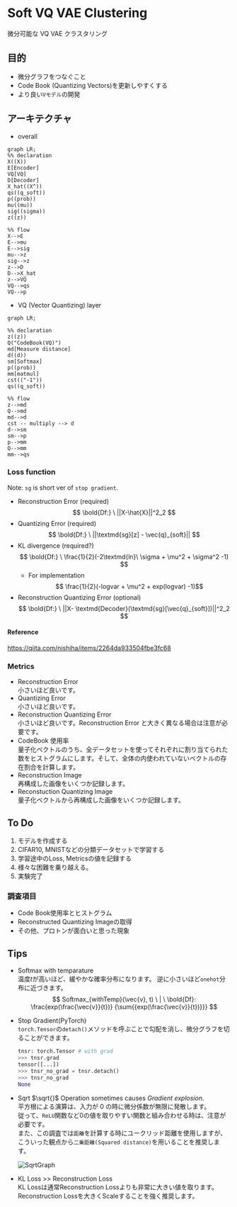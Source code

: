 # Soft VQ VAE Clustering
微分可能な VQ VAE クラスタリング  

## 目的
- 微分グラフをつなぐこと  
- Code Book (Quantizing Vectors)を更新しやすくする
- より良い`Vモデル`の開発

## アーキテクチャ

- overall  

```mermaid
graph LR;
%% declaration
X((X))
E[Encoder]
VQ[VQ]
D[Decoder]
X_hat((X^))
qs((q_soft))
p((prob))
mu((mu))
sig((sigma))
z((z))

%% flow
X-->E
E-->mu
E-->sig 
mu-->z
sig-->z
z-->D
D-->X_hat
z-->VQ
VQ-->qs
VQ-->p
```

- VQ (Vector Quantizing) layer  

```mermaid
graph LR;

%% declaration
z((z))
Q("CodeBook(VQ)")
md[Measure distance]
d((d))
sm[Softmax]
p((prob))
mm[matmul]
cst(("-1"))
qs((q_soft))

%% flow
z-->md
Q-->md
md-->d
cst -- multiply --> d
d-->sm
sm-->p
p-->mm
Q-->mm
mm-->qs
```


### Loss function
Note: `sg` is short ver of `stop gradient`.  
- Reconstruction Error (required)  
    $$
    \bold{Df:} \ ||X-\hat{X}||^2_2
    $$
- Quantizing Error (required)  
    $$
    \bold{Df:} \ ||\textmd{sg}[z] - \vec{q}_{soft}||
    $$
- KL divergence (required?)  
    $$
    \bold{Df:} \ \frac{1}{2}(-2\textmd{ln}\ \sigma + \mu^2 + \sigma^2 -1)
    $$
    - For implementation  
        $$ \frac{1}{2}(-logvar + \mu^2 + exp(logvar) -1)$$
- Reconstruction Quantizing Error (optional)  
    $$
    \bold{Df:} \ ||X- \textmd{Decoder}(\textmd{sg}[\vec{q}_{soft}])||^2_2
    $$

#### Reference
https://qiita.com/nishiha/items/2264da933504fbe3fc68

### Metrics
- Reconstruction Error  
小さいほど良いです。
- Quantizing Error   
小さいほど良いです。
- Reconstruction Quantizing Error  
小さいほど良いです。Reconstruction Error と大きく異なる場合は注意が必要です。
- CodeBook 使用率  
量子化ベクトルのうち、全データセットを使ってそれぞれに割り当てられた数をヒストグラムにします。そして、全体の内使われていないベクトルの存在割合を計算します。
- Reconstruction Image  
再構成した画像をいくつか記録します。
- Reconstuction Quantizing Image  
量子化ベクトルから再構成した画像をいくつか記録します。

## To Do
1. モデルを作成する
2. CIFAR10, MNISTなどの分類データセットで学習する
3. 学習途中のLoss, Metricsの値を記録する
4. 様々な困難を乗り越える。
5. 実験完了

### 調査項目
- Code Book使用率とヒストグラム  
- Reconstructed Quantizing Imageの取得  
- その他、プロトンが面白いと思った現象

## Tips
- Softmax with temparature  
温度$t$が高いほど、緩やかな確率分布になります。
逆に小さいほど`onehot`分布に近づきます。
$$
        Softmax_{withTemp}(\vec{v}, t) \ | \ 
        \bold{Df}: \frac{exp(\frac{\vec{v}}{t})}
        {\sum{{exp(\frac{\vec{v}}{t})}}}
$$

- Stop Gradient(PyTorch)  
`torch.Tensor`の`detach()`メソッドを呼ぶことで勾配を消し、微分グラフを切ることができます。
    ```py
    tnsr: torch.Tensor # with grad
    >>> tnsr.grad
    tensor([...])
    >>> tnsr_no_grad = tnsr.detach()
    >>> tnsr_no_grad
    None
    ```

- Sqrt $\sqrt{}$ Operation sometimes causes *Gradient explosion*.  
平方根による演算は、入力が $0$ の時に微分係数が無限に発散します。  
従って、`ReLU`関数など0の値を取りやすい関数と組み合わせる時は、注意が必要です。  
また、この調査では`距離`を計算する時にユークリッド距離を使用しますが、こういった観点から`二乗距離(Squared distance)`を用いることを推奨します。  

    ![SqrtGraph](sqrt.png)

- KL Loss >> Reconstruction Loss  
KL Lossは通常Reconstruction Lossよりも非常に大きい値を取ります。
Reconstruction Lossを大きくScaleすることを強く推奨します。